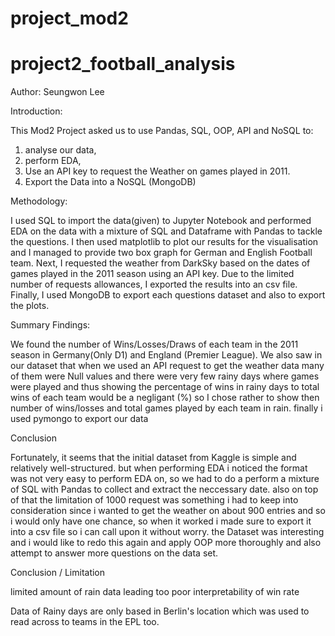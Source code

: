 # project_mod2

# project2_football_analysis
Author: Seungwon Lee

Introduction:

This Mod2 Project asked us to use Pandas, SQL, OOP, API and NoSQL to: 

1) analyse our data, 
2) perform EDA, 
3) Use an API key to request the Weather on games played in 2011. 
4) Export the Data into a NoSQL (MongoDB)

Methodology:

I used SQL to import the data(given) to Jupyter Notebook and performed EDA on the data 
with a mixture of SQL and Dataframe with Pandas to tackle the questions. 
I then used matplotlib to plot our results for the visualisation and 
I managed to provide two box graph for German and English Football team.
Next, I requested the weather from DarkSky based on the dates of games played in the 2011 season using an API key. 
Due to the limited number of requests allowances, I exported the results into an csv file.
Finally, I used MongoDB to export each questions dataset and also to export the plots.

Summary Findings:

We found the number of Wins/Losses/Draws of each team in the 2011 season in Germany(Only D1) and England (Premier League).
We also saw in our dataset that when we used an API request to get the weather data many of them were 
Null values and there were very few rainy days where games were played and 
thus showing the percentage of wins in rainy days to total wins of each team 
would be a negligant (%) so I chose rather to show then number of wins/losses and total games played by each team in rain.
finally i used pymongo to export our data

Conclusion

Fortunately, it seems that the initial dataset from Kaggle is simple and relatively well-structured. 
but when performing EDA i noticed the format was not very easy to perform EDA on, 
so we had to do a perform a mixture of SQL with Pandas to collect and extract the neccessary date.
also on top of that the limitation of 1000 request was something i had to keep into consideration 
since i wanted to get the weather on about 900 entries and so i would only have one chance, 
so when it worked i made sure to export it into a csv file so i can call upon it without worry.
the Dataset was interesting and i would like to redo this again and apply OOP more thoroughly 
and also attempt to answer more questions on the data set.

Conclusion / Limitation

limited amount of rain data leading too poor interpretability of win rate

Data of Rainy days are only based in Berlin's location which was used to read across to teams in the EPL too.

